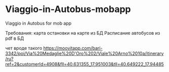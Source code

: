 # Viaggio-in-Autobus-mobapp
Viaggio in Autobus for mob app


Требования:
карта
остановки на карте из БД
Расписание автобусов из pdf в БД

чет вроде такого https://moovitapp.com/bari-3342/poi/Via%20Medaglie%20D'Oro%202/Viale%20Arno%2010a/itinerary/ru?ref=2&customerId=4908&fll=40.631355_17.951003&tll=40.649222_17.94485
